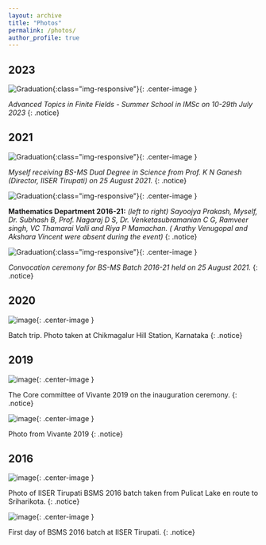 ```yaml
---
layout: archive
title: "Photos"
permalink: /photos/
author_profile: true
---
```


## 2023
![Graduation](/images/2023_ais_workshop.jpg){:class="img-responsive"}{: .center-image }

*Advanced Topics in Finite Fields - Summer School in IMSc on 10-29th July 2023*
{: .notice}

## 2021

![Graduation](/images/photo_graduate.jpg){:class="img-responsive"}{: .center-image }

*Myself receiving BS-MS Dual Degree in Science from Prof. K N Ganesh (Director, IISER Tirupati)
on 25 August 2021.*
{: .notice}

![Graduation](/images/photo_mathdept.jpg){:class="img-responsive"}{: .center-image }

**Mathematics Department 2016-21:** *(left to right) Sayoojya Prakash, Myself, Dr. Subhash B, Prof. Nagaraj D S,*
*Dr. Venketasubramanian C G, Ramveer singh, VC Thamarai Valli and Riya P Mamachan.*
*( Arathy Venugopal and Akshara Vincent were absent during the event)* 
{: .notice}

![Graduation](/images/photo_bsms2016.jpg){:class="img-responsive"}{: .center-image }

*Convocation ceremony for BS-MS Batch 2016-21 held on 25 August 2021.*
{: .notice}


## 2020

![image](/images/2020_3.jpg){: .center-image }

Batch trip. Photo taken at Chikmagalur Hill Station, Karnataka
{: .notice}

## 2019

![image](/images/2019_0.jpeg){: .center-image }

The Core committee of Vivante 2019 on the inauguration ceremony.
{: .notice}

![image](/images/2019.jpeg){: .center-image }

Photo from Vivante 2019
{: .notice}

## 2016

![image](/images/2016_sriharikota_ISRO.jpg){: .center-image }

Photo of IISER Tirupati BSMS 2016 batch taken from Pulicat Lake en route to Sriharikota.
{: .notice}

![image](/images/2016_admission.jpeg){: .center-image }

First day of BSMS 2016 batch at IISER Tirupati.
{: .notice}



